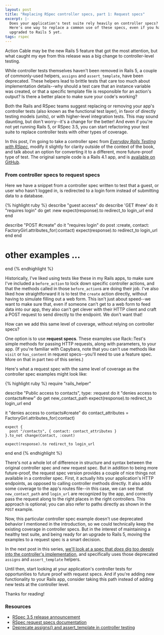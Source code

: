 ```yaml
---
layout: post
title: "Replacing RSpec controller specs, part 1: Request specs"
excerpt: |-
  Does your application's test suite rely heavily on controller specs? It's time to consider alternatives, as controller testing has changed in Rails 5.
  Here's one way to replace a common use of these specs, even if you haven't
  upgraded to Rails 5 yet.
tags: rspec
---
```


Action Cable may be the new Rails 5 feature that got the most attention, but what caught my eye from this release was a big change to controller-level testing.

While controller tests themselves haven't been removed in Rails 5, a couple of commonly-used helpers, `assigns` and `assert_template`, have been deprecated. These helpers lead to brittle tests that care too much about implementation details--why should a test care that an instance variable was created, or that a specific template file is responsible for an action's output? Is there a better place to make sure your code's working?

Both the Rails and RSpec teams suggest replacing or removing your app's controller tests (also known as the functional test layer), in favor of directly testing models (units), or with higher-level integration tests. This may sound daunting, but don't worry--it's a change for the better! And even if you're not yet running Rails 5, or RSpec 3.5, you can start refactoring your test suite to replace controller tests with other types of coverage.

In this post, I'm going to take a controller spec from *[Everyday Rails Testing with RSpec](https://leanpub.com/everydayrailsrspec)*, modify it slightly for clarity outside of the context of the book, and talk about an option for converting it to a different, more future-proof type of test. The original sample code is a Rails 4.1 app, and is [available on GitHub](https://github.com/everydayrails/rails-4-1-rspec-3-0).

### From controller specs to request specs

Here we have a snippet from a controller spec written to test that a guest, or user who hasn't logged in, is redirected to a login form instead of submitting data to a database.

{% highlight ruby %}
describe "guest access" do
  describe 'GET #new' do
    it "requires login" do
      get :new
      expect(response).to redirect_to login_url
    end
  end

  describe "POST #create" do
    it "requires login" do
      post :create, contact: FactoryGirl.attributes_for(:contact)
      expect(response).to redirect_to login_url
    end
  end

  # other examples ...
end
{% endhighlight %}

Historically, I've liked using tests like these in my Rails apps, to make sure I've included a `before_action` to lock down specific controller actions, and that the methods called in those `before_action`s are doing their job. I've also liked how straightforward it is to test the `create` action directly, without having to simulate filling out a web form. This isn't just about speed--we want to make sure that, even if someone can't get to a web form to feed data into our app, they also can't get clever with their HTTP client and craft a POST request to send directly to the endpoint. We don't want that!

How can we add this same level of coverage, without relying on controller specs?

One option is to use **request specs**. These examples use Rack::Test's simple methods for passing HTTP requests, along with parameters, to your app. (If you're familiar with Capybara, note that you can't use methods like `visit` or `has_content` in request specs--you'll need to use a feature spec. More on that in part two of this series.)

Here's what a request spec with the same level of coverage as the controller spec examples might look like:

{% highlight ruby %}
require "rails_helper"

describe "Public access to contacts", type: :request do
  it "denies access to contacts#new" do
    get new_contact_path
    expect(response).to redirect_to login_url
  end

  it "denies access to contacts#create" do
    contact_attributes = FactoryGirl.attributes_for(:contact)

    expect {
      post "/contacts", { contact: contact_attributes }
    }.to_not change(Contact, :count)

    expect(response).to redirect_to login_url
  end
end
{% endhighlight %}

There's not a whole lot of difference in structure and syntax between the original controller spec and new request spec. But in addition to being more future-proof, the request spec version provides a couple of nice things not available in a controller spec. First, it actually hits your application's HTTP endpoints, as opposed to calling controller methods directly. It also adds some coverage to the app's routes file--in this case, we can see that `new_contact_path` and `login_url` are recognized by the app, and correctly pass the request along to the right places in the right controllers. This approach is optional; you can also refer to paths directly as shown in the `POST` example.

Now, this particular controller spec example doesn't use deprecated behavior I mentioned in the introduction, so we could technically keep the existing coverage in controller specs. But in the interest of maintaining a healthy test suite, and being ready for an upgrade to Rails 5, moving the examples to a request spec is a smart decision.

In the next post in this series, [we'll look at a spec that *does* dig too deeply into the controller's implementation](/2016/09/05/replace-rspec-controller-tests.html), and specifically uses those deprecated `assigns` and `assert_template` helpers.

Until then, start looking at your application's controller tests for opportunities to future proof with request specs. And if you're adding new functionality to your Rails app, consider taking this path instead of adding new tests at the controller level.

Thanks for reading!

### Resources

- [RSpec 3.5 release announcement](http://rspec.info/blog/2016/07/rspec-3-5-has-been-released/)
- [RSpec request specs documentation](https://www.relishapp.com/rspec/rspec-rails/docs/request-specs/request-spec)
- [Deprecate assigns() and assert_template in controller testing](https://github.com/rails/rails/issues/18950)
